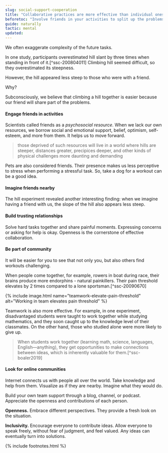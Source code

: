 ```yaml
---
slug: social-support-cooperation
title: "Collaborative practices are more effective than individual ones"
beforetoc: "Involve friends in your activities to split up the problems. Be part of communities."
guide: naturally
tactic: mental
updated:
---
```

We often exaggerate complexity of the future tasks.

In one study, participants overestimated hill slant by three times when standing in front of it.[^ssc-200804011] Climbing hill seemed difficult, so they overestimated its steepness.

However, the hill appeared less steep to those who were with a friend.

Why?

Subconsciously, we believe that climbing a hill together is easier because our friend will share part of the problems.

#### Engage friends in activities

Scientists called friends as a *psychosocial resource*. When we lack our own resources, we borrow social and emotional support, belief, optimism, self-esteem, and more from them. It helps us to move forward.

> those deprived of such resources will live in a world where hills are steeper, distances greater, precipices deeper, and other kinds of physical challenges more daunting and demanding

Pets are also considered friends. Their presence makes us less perceptive to stress when performing a stressful task. So, take a dog for a workout can be a good idea.

#### Imagine friends nearby

The hill experiment revealed another interesting finding: when we imagine having a friend with us, the slope of the hill also appears less steep.

#### Build trusting relationships

Solve hard tasks together and share painful moments. Expressing concerns or asking for help is okay. Openness is the cornerstone of effective collaboration.

#### Be part of community

It will be easier for you to see that not only you, but also others find workouts challenging.

When people come together, for example, rowers in boat during race, their brains produce more endorphins - natural painkillers. Their pain threshold elevates by 2 times compared to a lone sportsman.[^ssc-20090670]

{% include image.html name="teamwork-elevate-pain-threshold" alt="Working in team elevates pain threshold" %}

Teamwork is also more effective. For example, in one experiment, disadvantaged students were taught to work together while studying mathematics, and they soon caught up to the knowledge level of their classmates. On the other hand, those who studied alone were more likely to give up.

> When students work together (learning math, science, languages, English—anything), they get opportunities to make connections between ideas, which is inherently valuable for them.[^ssc-boaler2019]

#### Look for online communities

Internet connects us with people all over the world. Take knowledge and help from them. Visualize as if they are nearby. Imagine what they would do.

Build your own team support through a blog, channel, or podcast. Appreciate the openness and contributions of each person.

**Openness.** Embrace different perspectives. They provide a fresh look on the situation.

**Inclusivity.** Encourage everyone to contribute ideas. Allow everyone to speak freely, without fear of judgment, and feel valued. Any ideas can eventually turn into solutions.

{% include footnotes.html %}
